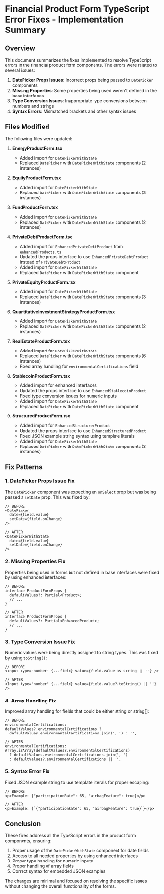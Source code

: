 # Financial Product Form TypeScript Error Fixes - Implementation Summary

## Overview

This document summarizes the fixes implemented to resolve TypeScript errors in the financial product form components. The errors were related to several issues:

1. **DatePicker Props Issues**: Incorrect props being passed to `DatePicker` components
2. **Missing Properties**: Some properties being used weren't defined in the base interfaces 
3. **Type Conversion Issues**: Inappropriate type conversions between numbers and strings
4. **Syntax Errors**: Mismatched brackets and other syntax issues

## Files Modified

The following files were updated:

1. **EnergyProductForm.tsx**
   - Added import for `DatePickerWithState`
   - Replaced `DatePicker` with `DatePickerWithState` components (2 instances)

2. **EquityProductForm.tsx**
   - Added import for `DatePickerWithState`
   - Replaced `DatePicker` with `DatePickerWithState` components (3 instances)

3. **FundProductForm.tsx**
   - Added import for `DatePickerWithState`
   - Replaced `DatePicker` with `DatePickerWithState` components (2 instances)

4. **PrivateDebtProductForm.tsx**
   - Added import for `EnhancedPrivateDebtProduct` from `enhancedProducts.ts`
   - Updated the props interface to use `EnhancedPrivateDebtProduct` instead of `PrivateDebtProduct`
   - Added import for `DatePickerWithState`
   - Replaced `DatePicker` with `DatePickerWithState` component

5. **PrivateEquityProductForm.tsx**
   - Added import for `DatePickerWithState`
   - Replaced `DatePicker` with `DatePickerWithState` components (3 instances)

6. **QuantitativeInvestmentStrategyProductForm.tsx**
   - Added import for `DatePickerWithState`
   - Replaced `DatePicker` with `DatePickerWithState` components (2 instances)

7. **RealEstateProductForm.tsx**
   - Added import for `DatePickerWithState`
   - Replaced `DatePicker` with `DatePickerWithState` components (6 instances)
   - Fixed array handling for `environmentalCertifications` field

8. **StablecoinProductForm.tsx**
   - Added import for enhanced interfaces
   - Updated the props interface to use `EnhancedStablecoinProduct`
   - Fixed type conversion issues for numeric inputs
   - Added import for `DatePickerWithState`
   - Replaced `DatePicker` with `DatePickerWithState` component

9. **StructuredProductForm.tsx**
   - Added import for `EnhancedStructuredProduct`
   - Updated the props interface to use `EnhancedStructuredProduct`
   - Fixed JSON example string syntax using template literals
   - Added import for `DatePickerWithState`
   - Replaced `DatePicker` with `DatePickerWithState` components (3 instances)

## Fix Patterns

### 1. DatePicker Props Issue Fix

The `DatePicker` component was expecting an `onSelect` prop but was being passed a `setDate` prop. This was fixed by:

```tsx
// BEFORE
<DatePicker
  date={field.value}
  setDate={field.onChange}
/>

// AFTER
<DatePickerWithState
  date={field.value}
  setDate={field.onChange}
/>
```

### 2. Missing Properties Fix

Properties being used in forms but not defined in base interfaces were fixed by using enhanced interfaces:

```tsx
// BEFORE
interface ProductFormProps {
  defaultValues?: Partial<Product>;
  // ...
}

// AFTER
interface ProductFormProps {
  defaultValues?: Partial<EnhancedProduct>;
  // ...
}
```

### 3. Type Conversion Issue Fix

Numeric values were being directly assigned to string types. This was fixed by using `toString()`:

```tsx
// BEFORE
<Input type="number" {...field} value={field.value as string || ''} />

// AFTER
<Input type="number" {...field} value={field.value?.toString() || ''} />
```

### 4. Array Handling Fix

Improved array handling for fields that could be either string or string[]:

```tsx
// BEFORE
environmentalCertifications: defaultValues?.environmentalCertifications ? 
  defaultValues.environmentalCertifications.join(', ') : '',

// AFTER
environmentalCertifications: Array.isArray(defaultValues?.environmentalCertifications) 
  ? defaultValues.environmentalCertifications.join(', ') 
  : defaultValues?.environmentalCertifications || '',
```

### 5. Syntax Error Fix

Fixed JSON example string to use template literals for proper escaping:

```tsx
// BEFORE
<p>Example: {"participationRate": 65, "airbagFeature": true}</p>

// AFTER
<p>Example: {`{"participationRate": 65, "airbagFeature": true}`}</p>
```

## Conclusion

These fixes address all the TypeScript errors in the product form components, ensuring:

1. Proper usage of the `DatePickerWithState` component for date fields
2. Access to all needed properties by using enhanced interfaces
3. Proper type handling for numeric inputs
4. Proper handling of array fields
5. Correct syntax for embedded JSON examples

The changes are minimal and focused on resolving the specific issues without changing the overall functionality of the forms.
